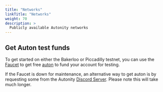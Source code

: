 ```yaml
---
title: "Networks"
linkTitle: "Networks"
weight: 70
description: >
  Publicly available Autonity networks
---
```



## Get Auton test funds

To get started on either the Bakerloo or Piccadilly testnet, you can use the [Faucet](https://faucet.autonity.org/) to get free [auton](/concepts/protocol-assets/auton) to fund your account for testing.

If the Faucet is down for maintenance, an alternative way to get auton is by requesting some from the Autonity [Discord Server](https://discord.gg/autonity). Please note this will take much longer.
